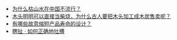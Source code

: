 + [为什么枯山水在中国不流行？](https://daily.zhihu.com/story/9779843)
+ [木头明明可以直接当柴烧，为什么古人要把木头加工成木炭售卖呢？](https://daily.zhihu.com/story/9779846)
+ [有哪些故意缩短产品寿命的设计？](https://daily.zhihu.com/story/9779847)
+ [瞎扯 · 如何正确地吐槽](https://daily.zhihu.com/story/9779855)
